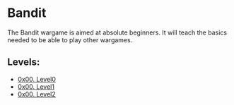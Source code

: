 # Bandit

The Bandit wargame is aimed at absolute beginners. It will teach the basics needed to be able to play other wargames.

## Levels:

* [0x00. Level0](./0x00-bandit/lvl0.md)
* [0x00. Level1](./0x00-bandit/lvl1.md)
* [0x00. Level2](lvl2.md)
